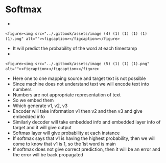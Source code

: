 # Softmax

*

    <figure><img src="../.gitbook/assets/image (4) (1) (1) (1) (1) (1).png" alt=""><figcaption></figcaption></figure>
* It will predict the probability of the word at each timestamp
*

    <figure><img src="../.gitbook/assets/image (5) (1) (1) (1).png" alt=""><figcaption></figcaption></figure>
* Here one to one mapping source and target text is not possible
* Since machine does not understand text we will encode text into numbers
* Numbers are not appropriate representation of text
* So we embed them
* Which generate v1, v2, v3
* Encoder will take information v1 then v2 and then v3 and give embedded info
* Similarly decoder will take embedded info and embedded layer info of target and it will give output
* Softmax layer will give probability at each instance
* If softmax says that v1 is having the highest probability, then we will come to know that v1 is 1, so the 1st word is main
* If softmax does not give correct prediction, then it will be an error and the error will be back propagated

&#x20;

&#x20;

&#x20;
